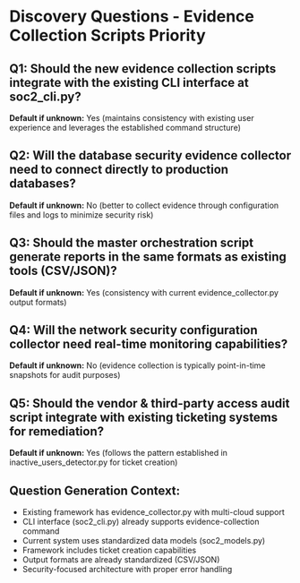 # Discovery Questions - Evidence Collection Scripts Priority

## Q1: Should the new evidence collection scripts integrate with the existing CLI interface at soc2_cli.py?
**Default if unknown:** Yes (maintains consistency with existing user experience and leverages the established command structure)

## Q2: Will the database security evidence collector need to connect directly to production databases?
**Default if unknown:** No (better to collect evidence through configuration files and logs to minimize security risk)

## Q3: Should the master orchestration script generate reports in the same formats as existing tools (CSV/JSON)?
**Default if unknown:** Yes (consistency with current evidence_collector.py output formats)

## Q4: Will the network security configuration collector need real-time monitoring capabilities?
**Default if unknown:** No (evidence collection is typically point-in-time snapshots for audit purposes)

## Q5: Should the vendor & third-party access audit script integrate with existing ticketing systems for remediation?
**Default if unknown:** Yes (follows the pattern established in inactive_users_detector.py for ticket creation)

## Question Generation Context:
- Existing framework has evidence_collector.py with multi-cloud support
- CLI interface (soc2_cli.py) already supports evidence-collection command
- Current system uses standardized data models (soc2_models.py)
- Framework includes ticket creation capabilities
- Output formats are already standardized (CSV/JSON)
- Security-focused architecture with proper error handling